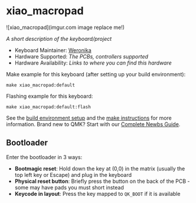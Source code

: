 # xiao_macropad

![xiao_macropad](imgur.com image replace me!)

*A short description of the keyboard/project*

* Keyboard Maintainer: [Weronika](https://github.com/WeraPea)
* Hardware Supported: *The PCBs, controllers supported*
* Hardware Availability: *Links to where you can find this hardware*

Make example for this keyboard (after setting up your build environment):

    make xiao_macropad:default

Flashing example for this keyboard:

    make xiao_macropad:default:flash

See the [build environment setup](https://docs.qmk.fm/#/getting_started_build_tools) and the [make instructions](https://docs.qmk.fm/#/getting_started_make_guide) for more information. Brand new to QMK? Start with our [Complete Newbs Guide](https://docs.qmk.fm/#/newbs).

## Bootloader

Enter the bootloader in 3 ways:

* **Bootmagic reset**: Hold down the key at (0,0) in the matrix (usually the top left key or Escape) and plug in the keyboard
* **Physical reset button**: Briefly press the button on the back of the PCB - some may have pads you must short instead
* **Keycode in layout**: Press the key mapped to `QK_BOOT` if it is available
